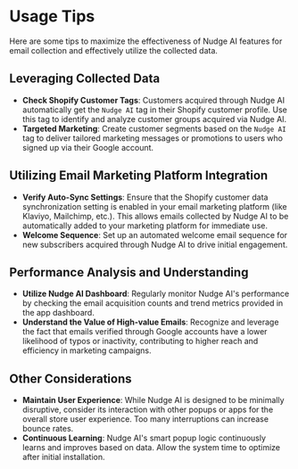 # Usage Tips

Here are some tips to maximize the effectiveness of Nudge AI features for email collection and effectively utilize the collected data.

## Leveraging Collected Data

- **Check Shopify Customer Tags**: Customers acquired through Nudge AI automatically get the `Nudge AI` tag in their Shopify customer profile. Use this tag to identify and analyze customer groups acquired via Nudge AI.
- **Targeted Marketing**: Create customer segments based on the `Nudge AI` tag to deliver tailored marketing messages or promotions to users who signed up via their Google account.

## Utilizing Email Marketing Platform Integration

- **Verify Auto-Sync Settings**: Ensure that the Shopify customer data synchronization setting is enabled in your email marketing platform (like Klaviyo, Mailchimp, etc.). This allows emails collected by Nudge AI to be automatically added to your marketing platform for immediate use.
- **Welcome Sequence**: Set up an automated welcome email sequence for new subscribers acquired through Nudge AI to drive initial engagement.

## Performance Analysis and Understanding

- **Utilize Nudge AI Dashboard**: Regularly monitor Nudge AI's performance by checking the email acquisition counts and trend metrics provided in the app dashboard.
- **Understand the Value of High-value Emails**: Recognize and leverage the fact that emails verified through Google accounts have a lower likelihood of typos or inactivity, contributing to higher reach and efficiency in marketing campaigns.

## Other Considerations

- **Maintain User Experience**: While Nudge AI is designed to be minimally disruptive, consider its interaction with other popups or apps for the overall store user experience. Too many interruptions can increase bounce rates.
- **Continuous Learning**: Nudge AI's smart popup logic continuously learns and improves based on data. Allow the system time to optimize after initial installation.
